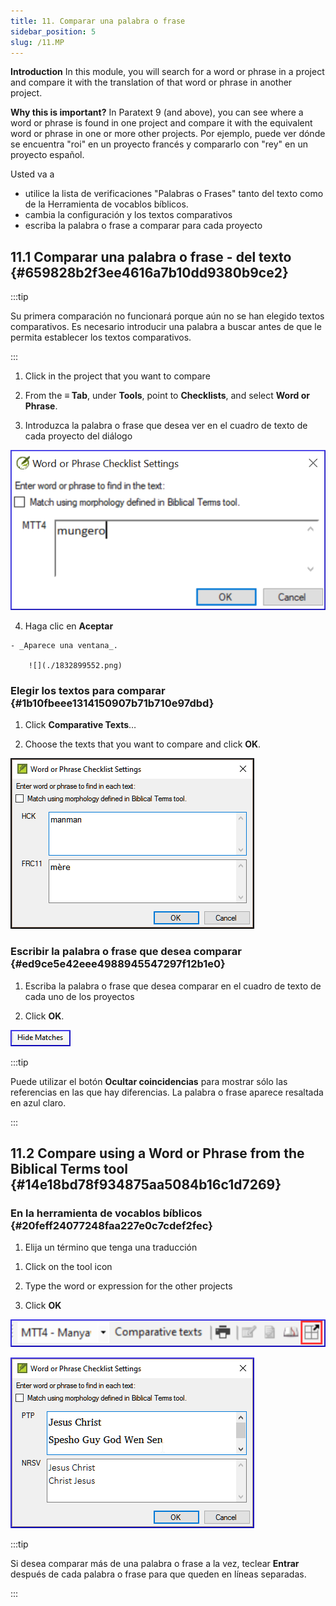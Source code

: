 ```yaml
---
title: 11. Comparar una palabra o frase
sidebar_position: 5
slug: /11.MP
---
```




**Introduction**  In this module, you will search for a word or phrase in a project and compare it with the translation of that word or phrase in another project.


**Why this is important?**  In Paratext 9 (and above), you can see where a word or phrase is found in one project and compare it with the equivalent word or phrase in one or more other projects. Por ejemplo, puede ver dónde se encuentra "roi" en un proyecto francés y compararlo con "rey" en un proyecto español.


Usted va a

- utilice la lista de verificaciones "Palabras o Frases" tanto del texto como de la Herramienta de vocablos bíblicos.
- cambia la configuración y los textos comparativos
- escriba la palabra o frase a comparar para cada proyecto

## 11.1 Comparar una palabra o frase - del texto {#659828b2f3ee4616a7b10dd9380b9ce2}


:::tip

Su primera comparación no funcionará porque aún no se han elegido textos comparativos. Es necesario introducir una palabra a buscar antes de que le permita establecer los textos comparativos.

:::




<div class='notion-row'>
<div class='notion-column' style={{width: 'calc((100% - (min(32px, 4vw) * 1)) * 0.5)'}}>

1. Click in the project that you want to compare

1. From the **≡ Tab**, under **Tools**, point to **Checklists**, and select **Word or Phrase**.

1. Introduzca la palabra o frase que desea ver en el cuadro de texto de cada proyecto del diálogo

</div><div className='notion-spacer'></div>

<div class='notion-column' style={{width: 'calc((100% - (min(32px, 4vw) * 1)) * 0.5)'}}>

![](./1724975881.png)

</div><div className='notion-spacer'></div>
</div>

 4.  Haga clic en **Aceptar**

    - _Aparece una ventana_.

        ![](./1832899552.png)


### Elegir los textos para comparar {#1b10fbeee1314150907b71b710e97dbd}


<div class='notion-row'>
<div class='notion-column' style={{width: 'calc((100% - (min(32px, 4vw) * 1)) * 0.5)'}}>

1. Click **Comparative Texts**…

1. Choose the texts that you want to compare and click **OK**.

</div><div className='notion-spacer'></div>

<div class='notion-column' style={{width: 'calc((100% - (min(32px, 4vw) * 1)) * 0.5)'}}>

![](./930301174.png)

</div><div className='notion-spacer'></div>
</div>

### Escribir la palabra o frase que desea comparar {#ed9ce5e42eee4988945547297f12b1e0}

1. Escriba la palabra o frase que desea comparar en el cuadro de texto de cada uno de los proyectos

<div class='notion-row'>
<div class='notion-column' style={{width: 'calc((100% - (min(32px, 4vw) * 1)) * 0.5)'}}>

 2.   Click **OK**.

</div><div className='notion-spacer'></div>

<div class='notion-column' style={{width: 'calc((100% - (min(32px, 4vw) * 1)) * 0.5)'}}>

![](./1899548500.png)

</div><div className='notion-spacer'></div>
</div>

:::tip

Puede utilizar el botón **Ocultar coincidencias** para mostrar sólo las referencias en las que hay diferencias. La palabra o frase aparece resaltada en azul claro.

:::




## 11.2 Compare using a Word or Phrase from the Biblical Terms tool {#14e18bd78f934875aa5084b16c1d7269}


### En la herramienta de vocablos bíblicos {#20feff24077248faa227e0c7cdef2fec}

1. Elija un término que tenga una traducción

<div class='notion-row'>
<div class='notion-column' style={{width: 'calc((100% - (min(32px, 4vw) * 1)) * 0.5)'}}>

1. Click on the tool icon

1. Type the word or expression for the other projects

1. Click **OK**

</div><div className='notion-spacer'></div>

<div class='notion-column' style={{width: 'calc((100% - (min(32px, 4vw) * 1)) * 0.5)'}}>

![](./1940364425.png)

![](./1033499645.png)

</div><div className='notion-spacer'></div>
</div>

:::tip

Si desea comparar más de una palabra o frase a la vez, teclear **Entrar** después de cada palabra o frase para que queden en líneas separadas.

:::



